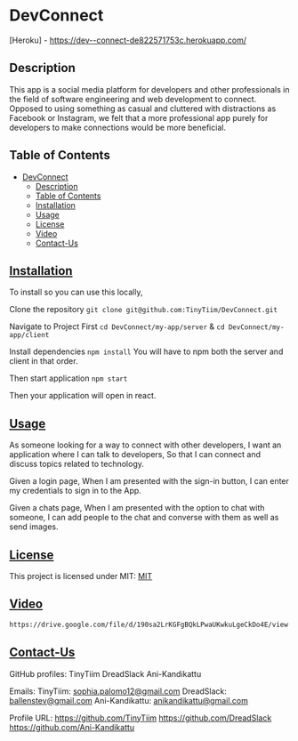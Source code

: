 # DevConnect

[Heroku] - https://dev--connect-de822571753c.herokuapp.com/

## Description

This app is a social media platform for developers and other professionals in the field of software engineering and web development to connect. Opposed to using something as casual and cluttered with distractions as Facebook or Instagram, we felt that a more professional app purely for developers to make connections would be more beneficial.

## Table of Contents

- [DevConnect](#devconnectl)
  - [Description](#description)
  - [Table of Contents](#table-of-contents)
  - [Installation](#installation)
  - [Usage](#usage)
  - [License](#license)
  - [Video](#video)
  - [Contact-Us](#contact-us)

## [Installation](#table-of-contents)

To install so you can use this locally,

 Clone the repository
 `git clone git@github.com:TinyTiim/DevConnect.git`

 Navigate to Project
 First `cd DevConnect/my-app/server` & `cd DevConnect/my-app/client`

Install dependencies 
  `npm install` You will have to npm both the server and client in that order.

Then start application
  `npm start`

  Then your application will open in react.

## [Usage](#table-of-contents)

As someone looking for a way to connect with other developers,
I want an application where I can talk to developers,
So that I can connect and discuss topics related to technology.

Given a login page,
When I am presented with the sign-in button, 
I can enter my credentials to sign in to the App.

Given a chats page, 
When I am presented with the option to chat with someone,
I can add people to the chat and converse with them as well as send images.

## [License](#table-of-contents)

This project is licensed under MIT:
[MIT](https://opensource.org/licenses/mit)

## [Video](#table-of-contents)

```md
https://drive.google.com/file/d/190sa2LrKGFgBQkLPwaUKwkuLgeCkDo4E/view
```

## [Contact-Us](#table-of-contents)

GitHub profiles:
TinyTiim
DreadSlack
Ani-Kandikattu

Emails:
TinyTiim: sophia.palomo12@gmail.com
DreadSlack: ballenstev@gmail.com
Ani-Kandikattu: anikandikattu@gmail.com


Profile URL:
https://github.com/TinyTiim
https://github.com/DreadSlack
https://github.com/Ani-Kandikattu
